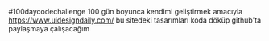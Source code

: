 #100daycodechallenge
100 gün boyunca kendimi geliştirmek amacıyla https://www.uidesigndaily.com/ bu sitedeki tasarımları koda döküp github'ta paylaşmaya çalışacağım
